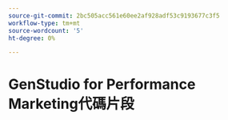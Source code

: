 ```yaml
---
source-git-commit: 2bc505acc561e60ee2af928adf53c9193677c3f5
workflow-type: tm+mt
source-wordcount: '5'
ht-degree: 0%

---
```

# GenStudio for Performance Marketing代碼片段
